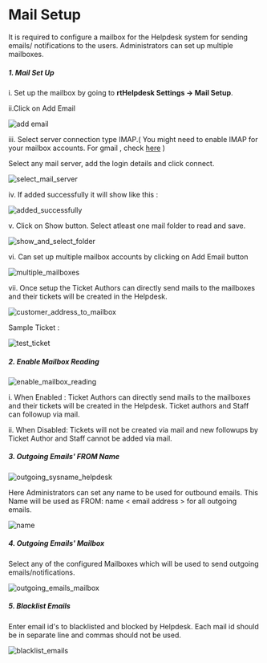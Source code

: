 # Mail Setup

It is required to configure a mailbox for the Helpdesk system for sending emails/ notifications to the users. Administrators can set up multiple mailboxes.

##### 1. Mail Set Up

i. Set up the mailbox by going to **rtHelpdesk Settings -> Mail Setup**.


ii.Click on Add Email

![add email](https://cloud.githubusercontent.com/assets/8191145/6484041/1db83af8-c29e-11e4-92c0-c2370731de49.png)


iii. Select server connection type IMAP.( You might need to enable IMAP for your mailbox accounts.  For gmail , check
[here](https://support.google.com/mail/troubleshooter/1668960?authuser=6&hl=en&authuser=6&rd=2) )

Select any mail server, add the login details and click connect.

![select_mail_server](https://cloud.githubusercontent.com/assets/8191145/6484590/5f490a42-c2a3-11e4-90ae-05c045573c23.png)


iv. If added successfully it will show like this :

![added_successfully](https://cloud.githubusercontent.com/assets/8191145/6484791/e5f53736-c2a4-11e4-87aa-751a0065c885.png)


v. Click on Show button. Select atleast one mail folder to read and save.

![show_and_select_folder](https://cloud.githubusercontent.com/assets/8191145/6485463/ed24cc9c-c2a9-11e4-847b-644bde6fe0c3.png)


vi. Can set up multiple mailbox accounts by clicking on Add Email button

![multiple_mailboxes](https://cloud.githubusercontent.com/assets/8191145/6485751/e26f34a2-c2ab-11e4-8e12-4367e252d94b.png)


vii. Once setup the Ticket Authors can directly send mails to the mailboxes and their tickets will be created in the Helpdesk.

![customer_address_to_mailbox](https://cloud.githubusercontent.com/assets/8191145/6486330/301e0198-c2b0-11e4-9c27-156782b18ccb.png)

Sample Ticket :

![test_ticket](https://cloud.githubusercontent.com/assets/8191145/6486488/65f90bfe-c2b1-11e4-910f-154bd53cbae1.png)


##### 2. Enable Mailbox Reading

![enable_mailbox_reading](https://cloud.githubusercontent.com/assets/8191145/6487363/bee796b8-c2b6-11e4-8b84-0f761513cb48.png)

i. When Enabled : Ticket Authors can directly send mails to the mailboxes and their tickets will be created in the Helpdesk. Ticket authors and Staff can followup via mail.

ii. When Disabled: Tickets will not be created via mail and new followups by Ticket Author and Staff cannot be added via mail.


##### 3. Outgoing Emails' FROM Name


![outgoing_sysname_helpdesk](https://cloud.githubusercontent.com/assets/8191145/6501154/efa7c12c-c33a-11e4-8b76-936fc21bd2a2.png)

Here Administrators can set any name to be used for outbound emails. This Name will be used as FROM: name < email address > for all outgoing emails.

![name](https://cloud.githubusercontent.com/assets/8191145/6501114/52b3b830-c33a-11e4-9dad-5f6f832b66a5.png)

##### 4. Outgoing Emails' Mailbox

Select any of the configured Mailboxes which will be used to send outgoing emails/notifications.

![outgoing_emails_mailbox](https://cloud.githubusercontent.com/assets/8191145/6487585/1f68f206-c2b8-11e4-9ba1-c0d6d52a2612.png)



##### 5. Blacklist Emails

Enter email id's to  blacklisted and blocked by Helpdesk. Each  mail id should be in separate line and commas should not be used.

![blacklist_emails](https://cloud.githubusercontent.com/assets/8191145/6487587/1f9e311e-c2b8-11e4-82ab-00a51d017331.png)

